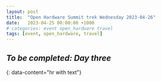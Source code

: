 ```yaml
---
layout: post
title:  "Open Hardware Summit trek Wednesday 2023-04-26"
date:   2023-04-25 00:00:00 +1000
# categories: event open_hardware travel
tags: [event, open_hardware, travel]
---
```


_To be completed: Day three_
---
{: data-content="hr with text"}
